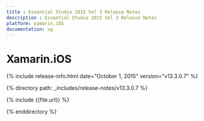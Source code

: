 ```yaml
---
title : Essential Studio 2015 Vol 3 Release Notes
description : Essential Studio 2015 Vol 3 Release Notes
platform: xamarin.iOS
documentation: ug
---
```


# Xamarin.iOS

{% include release-info.html date="October 1, 2015" version="v13.3.0.7" %} 

{% directory path: _includes/release-notes/v13.3.0.7 %}


{% include {{file.url}} %}

{% enddirectory %}